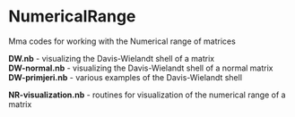 # NumericalRange
Mma codes for working with the Numerical range of matrices

**DW.nb** - visualizing the Davis-Wielandt shell of a matrix\
**DW-normal.nb** - visualizing the Davis-Wielandt shell of a normal matrix\
**DW-primjeri.nb** - various examples of the Davis-Wielandt shell


**NR-visualization.nb** - routines for visualization of the numerical range of a matrix
